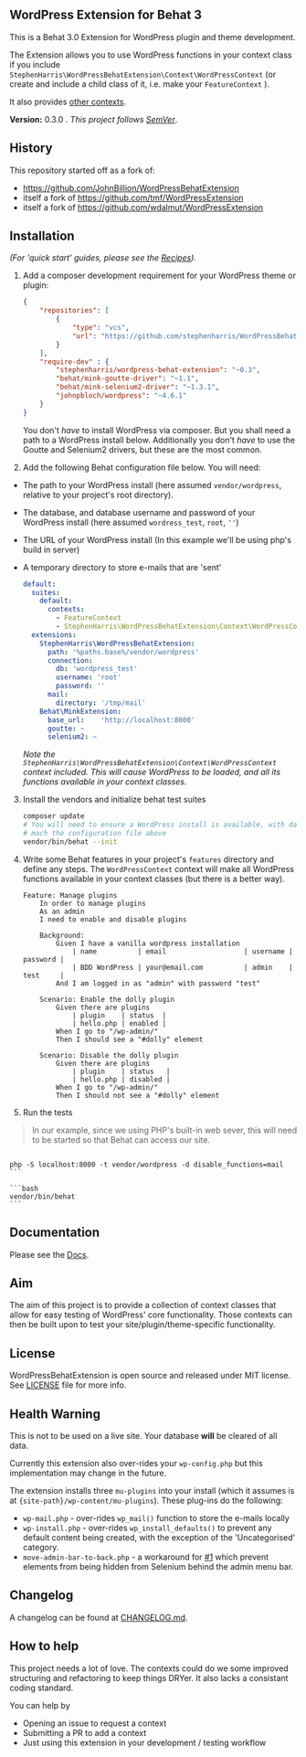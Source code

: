 ## WordPress Extension for Behat 3

This is a Behat 3.0 Extension for WordPress plugin and theme development. 

The Extension allows you to use WordPress functions in your context class if you include `StephenHarris\WordPressBehatExtension\Context\WordPressContext` (or create and include a child class of it, i.e. make your `FeatureContext` ).

It also provides [other contexts](docs/Contexts.md).

**Version:** 0.3.0 . *This project follows [SemVer](http://semver.org/)*.


## History

This repository started off as a fork of:

 - <https://github.com/JohnBillion/WordPressBehatExtension>
 - itself a fork of <https://github.com/tmf/WordPressExtension>
 - itself a fork of <https://github.com/wdalmut/WordPressExtension>


## Installation

*(For 'quick start' guides, please see the [Recipes](docs/Recipes.md)).*

1. Add a composer development requirement for your WordPress theme or plugin:

    ```json
    {
        "repositories": [
            {
                "type": "vcs",
                "url": "https://github.com/stephenharris/WordPressBehatExtension.git"
            }
        ],
        "require-dev" : {
            "stephenharris/wordpress-behat-extension": "~0.3",
            "behat/mink-goutte-driver": "~1.1",
            "behat/mink-selenium2-driver": "~1.3.1",
            "johnpbloch/wordpress": "~4.6.1"
        }
    }
    ```
    You don't *have* to install WordPress via composer. But you shall need a path to a WordPress install below. Additionally you don't *have* to use the Goutte and Selenium2 drivers, but these are the most common.

2. Add the following Behat configuration file below. You will need:

 - The path to your WordPress install (here assumed `vendor/wordpress`, relative to your project's root directory).
 - The database, and database username and password of your WordPress install (here assumed `wordress_test`, `root`, `''`)
 - The URL of your WordPress install (In this example we'll be using php's build in server)
 - A temporary directory to store e-mails that are 'sent'


    ```yml
    default:
      suites:
        default:
          contexts:
            - FeatureContext
            - StephenHarris\WordPressBehatExtension\Context\WordPressContext
      extensions:
        StephenHarris\WordPressBehatExtension:
          path: '%paths.base%/vendor/wordpress'
          connection:
            db: 'wordpress_test'
            username: 'root'
            password: ''
          mail:
            directory: '/tmp/mail'
        Behat\MinkExtension:
          base_url:    'http://localhost:8000'
          goutte: ~
          selenium2: ~
    ```
    
    *Note the `StephenHarris\WordPressBehatExtension\Context\WordPressContext` context included. This will cause WordPress to be loaded, and all its functions available in your context classes.*
    
    
3. Install the vendors and initialize behat test suites

    ```bash
    composer update
    # You will need to ensure a WordPress install is available, with database credentials that
    # mach the configuration file above
    vendor/bin/behat --init
    ```

4. Write some Behat features in your project's `features` directory and define any steps. The `WordPressContext` context will make all WordPress functions available in your context classes (but there is a better way).

    ```
    Feature: Manage plugins
        In order to manage plugins
        As an admin
        I need to enable and disable plugins
    
        Background:
            Given I have a vanilla wordpress installation
                | name          | email                   | username | password |
                | BDD WordPress | your@email.com          | admin    | test     |
            And I am logged in as "admin" with password "test"
    
        Scenario: Enable the dolly plugin
            Given there are plugins
                | plugin    | status  |
                | hello.php | enabled |
            When I go to "/wp-admin/"
            Then I should see a "#dolly" element
    
        Scenario: Disable the dolly plugin
            Given there are plugins
                | plugin    | status   |
                | hello.php | disabled |
            When I go to "/wp-admin/"
            Then I should not see a "#dolly" element
    
    ```

5. Run the tests


 > In our example, since we using PHP's built-in web sever, this will need to be started so that  Behat can access our site. 

 > ```bash
    php -S localhost:8000 -t vendor/wordpress -d disable_functions=mail
    ```

    ```bash
    vendor/bin/behat
    ```

## Documentation

Please see the [Docs](docs/Contents.md).

## Aim

The aim of this project is to provide a collection of context classes that allow for easy testing of WordPress' core functionality. Those contexts can then be built upon to test your site/plugin/theme-specific functionality. 

## License

WordPressBehatExtension is open source and released under MIT license. See [LICENSE](LICENSE) file for more info.

## Health Warning

This is not to be used on a live site. Your database **will** be cleared of all data. 

Currently this extension also over-rides your `wp-config.php` but this implementation may change in the future.

The extension installs three `mu-plugins` into your install (which it assumes is at `{site-path}/wp-content/mu-plugins`). These plug-ins do the following:
 
 - `wp-mail.php` - over-rides `wp_mail()` function to store the e-mails locally
 - `wp-install.php` - over-rides `wp_install_defaults()` to prevent any default content being created, with the exception of the 'Uncategorised' category.
 - `move-admin-bar-to-back.php` - a workaround for [#1](https://github.com/stephenharris/WordPressBehatExtension/issues/1) which prevent elements from being hidden from Selenium behind the admin menu bar.


## Changelog

A changelog can be found at [CHANGELOG.md](./CHANGELOG.md).


## How to help

This project needs a lot of love. The contexts could do we some improved structuring and refactoring to keep things DRYer. It also lacks a consistant coding standard. 

You can help by

 - Opening an issue to request a context
 - Submitting a PR to add a context
 - Just using this extension in your development / testing workflow
